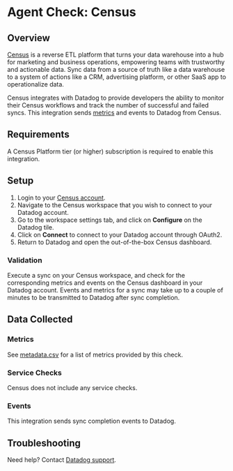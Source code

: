 # Agent Check: Census

## Overview

[Census][1] is a reverse ETL platform that turns your data warehouse into a hub for marketing and business operations, empowering teams with trustworthy and actionable data. Sync data from a source of truth like a data warehouse to a system of actions like a CRM, advertising platform, or other SaaS app to operationalize data.

Census integrates with Datadog to provide developers the ability to monitor their Census workflows and track the number of successful and failed syncs. This integration sends [metrics](#metrics) and events to Datadog from Census.

## Requirements

A Census Platform tier (or higher) subscription is required to enable this integration.

## Setup

1. Login to your [Census account][2].
2. Navigate to the Census workspace that you wish to connect to your Datadog account.
3. Go to the workspace settings tab, and click on **Configure** on the Datadog tile.
4. Click on **Connect** to connect to your Datadog account through OAuth2.
5. Return to Datadog and open the out-of-the-box Census dashboard.

### Validation

Execute a sync on your Census workspace, and check for the corresponding metrics and events on the Census dashboard in your Datadog account. Events and metrics for a sync may take up to a couple of minutes to be transmitted to Datadog after sync completion.

## Data Collected

### Metrics

See [metadata.csv][3] for a list of metrics provided by this check.

### Service Checks

Census does not include any service checks.

### Events

This integration sends sync completion events to Datadog.

## Troubleshooting

Need help? Contact [Datadog support][4].

[1]: https://www.getcensus.com/
[2]: https://app.getcensus.com/
[3]: https://github.com/DataDog/integrations-extras/blob/master/census/metadata.csv
[4]: https://docs.datadoghq.com/help/
